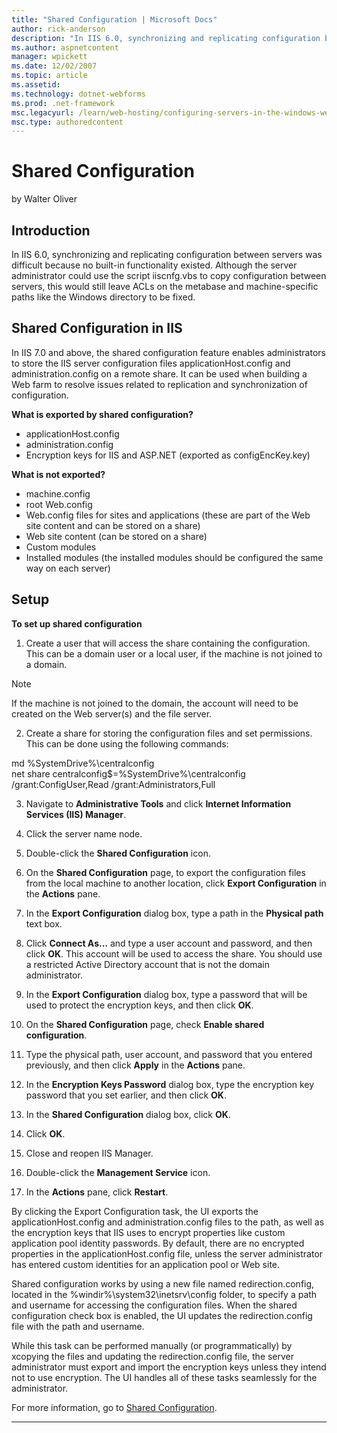 ```yaml
---
title: "Shared Configuration | Microsoft Docs"
author: rick-anderson
description: "In IIS 6.0, synchronizing and replicating configuration between servers was difficult because no built-in functionality existed. Although the server administ..."
ms.author: aspnetcontent
manager: wpickett
ms.date: 12/02/2007
ms.topic: article
ms.assetid: 
ms.technology: dotnet-webforms
ms.prod: .net-framework
msc.legacyurl: /learn/web-hosting/configuring-servers-in-the-windows-web-platform/shared-configuration_211
msc.type: authoredcontent
---
```

Shared Configuration
====================
by Walter Oliver

## Introduction

In IIS 6.0, synchronizing and replicating configuration between servers was difficult because no built-in functionality existed. Although the server administrator could use the script iiscnfg.vbs to copy configuration between servers, this would still leave ACLs on the metabase and machine-specific paths like the Windows directory to be fixed.

## Shared Configuration in IIS

In IIS 7.0 and above, the shared configuration feature enables administrators to store the IIS server configuration files applicationHost.config and administration.config on a remote share. It can be used when building a Web farm to resolve issues related to replication and synchronization of configuration.

**What is exported by shared configuration?**

- applicationHost.config
- administration.config
- Encryption keys for IIS and ASP.NET (exported as configEncKey.key)

**What is not exported?**

- machine.config
- root Web.config
- Web.config files for sites and applications (these are part of the Web site content and can be stored on a share)
- Web site content (can be stored on a share)
- Custom modules
- Installed modules (the installed modules should be configured the same way on each server)

## Setup

**To set up shared configuration**

1. Create a user that will access the share containing the configuration. This can be a domain user or a local user, if the machine is not joined to a domain.   
  
> [!NOTE]
> If the machine is not joined to the domain, the account will need to be created on the Web server(s) and the file server.

2. Create a share for storing the configuration files and set permissions. This can be done using the following commands:  
  
md %SystemDrive%\centralconfig  
net share centralconfig$=%SystemDrive%\centralconfig /grant:ConfigUser,Read /grant:Administrators,Full

3. Navigate to **Administrative Tools** and click **Internet Information Services (IIS) Manager**.

4. Click the server name node.

5. Double-click the **Shared Configuration** icon.

6. On the **Shared Configuration** page, to export the configuration files from the local machine to another location, click **Export Configuration** in the **Actions** pane.

7. In the **Export Configuration** dialog box, type a path in the **Physical path** text box.

8. Click **Connect As...** and type a user account and password, and then click **OK**. This account will be used to access the share. You should use a restricted Active Directory account that is not the domain administrator.

9. In the **Export Configuration** dialog box, type a password that will be used to protect the encryption keys, and then click **OK**.

10. On the **Shared Configuration** page, check **Enable shared configuration**.

11. Type the physical path, user account, and password that you entered previously, and then click **Apply** in the **Actions** pane.

12. In the **Encryption Keys Password** dialog box, type the encryption key password that you set earlier, and then click **OK**.

13. In the **Shared Configuration** dialog box, click **OK**.

14. Click **OK**.

15. Close and reopen IIS Manager.

16. Double-click the **Management Service** icon.

17. In the **Actions** pane, click **Restart**.

By clicking the Export Configuration task, the UI exports the applicationHost.config and administration.config files to the path, as well as the encryption keys that IIS uses to encrypt properties like custom application pool identity passwords. By default, there are no encrypted properties in the applicationHost.config file, unless the server administrator has entered custom identities for an application pool or Web site.

Shared configuration works by using a new file named redirection.config, located in the %windir%\system32\inetsrv\config folder, to specify a path and username for accessing the configuration files. When the shared configuration check box is enabled, the UI updates the redirection.config file with the path and username.

While this task can be performed manually (or programmatically) by xcopying the files and updating the redirection.config file, the server administrator must export and import the encryption keys unless they intend not to use encryption. The UI handles all of these tasks seamlessly for the administrator.

For more information, go to [Shared Configuration](../../manage/managing-your-configuration-settings/shared-configuration_264.md). 

* * *